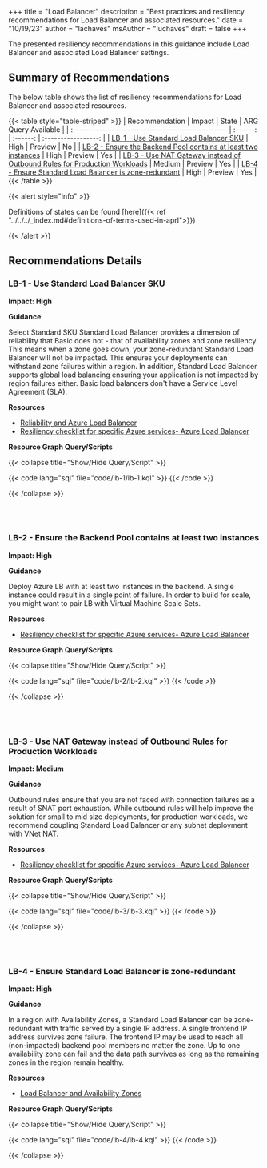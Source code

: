 +++
title = "Load Balancer"
description = "Best practices and resiliency recommendations for Load Balancer and associated resources."
date = "10/19/23"
author = "lachaves"
msAuthor = "luchaves"
draft = false
+++

The presented resiliency recommendations in this guidance include Load Balancer and associated Load Balancer settings.

## Summary of Recommendations

The below table shows the list of resiliency recommendations for Load Balancer and associated resources.

{{< table style="table-striped" >}}
| Recommendation                                    |  Impact  |  State   | ARG Query Available |
| :------------------------------------------------ | :------: | :------: | :-----------------: |
| [LB-1 - Use Standard Load Balancer SKU](#lb-1---use-standard-load-balancer-sku) | High | Preview  |  No         |
| [LB-2 - Ensure the Backend Pool contains at least two instances](#lb-2---ensure-the-backend-pool-contains-at-least-two-instances) | High | Preview |   Yes          |
| [LB-3 - Use NAT Gateway instead of Outbound Rules for Production Workloads](#lb-3---use-nat-gateway-instead-of-outbound-rules-for-production-workloads) | Medium | Preview |    Yes          |
| [LB-4 - Ensure Standard Load Balancer is zone-redundant](#lb-4---ensure-standard-load-balancer-is-zone-redundant) | High | Preview | Yes |
{{< /table >}}

{{< alert style="info" >}}

Definitions of states can be found [here]({{< ref "../../../_index.md#definitions-of-terms-used-in-aprl">}})

{{< /alert >}}

## Recommendations Details

### LB-1 - Use Standard Load Balancer SKU

**Impact: High**

**Guidance**

Select Standard SKU Standard Load Balancer provides a dimension of reliability that Basic does not - that of availability zones and zone resiliency. This means when a zone goes down, your zone-redundant Standard Load Balancer will not be impacted. This ensures your deployments can withstand zone failures within a region. In addition, Standard Load Balancer supports global load balancing ensuring your application is not impacted by region failures either. Basic load balancers don't have a Service Level Agreement (SLA).

**Resources**

- [Reliability and Azure Load Balancer](https://learn.microsoft.com/azure/architecture/framework/services/networking/azure-load-balancer/reliability)
- [Resiliency checklist for specific Azure services- Azure Load Balancer](https://learn.microsoft.com/azure/architecture/checklist/resiliency-per-service#azure-load-balancer)

**Resource Graph Query/Scripts**

{{< collapse title="Show/Hide Query/Script" >}}

{{< code lang="sql" file="code/lb-1/lb-1.kql" >}} {{< /code >}}

{{< /collapse >}}

<br><br>

### LB-2 - Ensure the Backend Pool contains at least two instances

**Impact: High**

**Guidance**

 Deploy Azure LB with at least two instances in the backend. A single instance could result in a single point of failure. In order to build for scale, you might want to pair LB with Virtual Machine Scale Sets.

**Resources**

- [Resiliency checklist for specific Azure services- Azure Load Balancer](https://learn.microsoft.com/azure/architecture/checklist/resiliency-per-service#azure-load-balancer)

**Resource Graph Query/Scripts**

{{< collapse title="Show/Hide Query/Script" >}}

{{< code lang="sql" file="code/lb-2/lb-2.kql" >}} {{< /code >}}

{{< /collapse >}}

<br><br>

### LB-3 - Use NAT Gateway instead of Outbound Rules for Production Workloads

**Impact: Medium**

**Guidance**

Outbound rules ensure that you are not faced with connection failures as a result of SNAT port exhaustion. While outbound rules will help improve the solution for small to mid size deployments, for production workloads, we recommend coupling Standard Load Balancer or any subnet deployment with VNet NAT.

**Resources**

- [Resiliency checklist for specific Azure services- Azure Load Balancer](https://learn.microsoft.com/azure/architecture/checklist/resiliency-per-service#azure-load-balancer)

**Resource Graph Query/Scripts**

{{< collapse title="Show/Hide Query/Script" >}}

{{< code lang="sql" file="code/lb-3/lb-3.kql" >}} {{< /code >}}

{{< /collapse >}}

<br><br>

### LB-4 - Ensure Standard Load Balancer is zone-redundant

**Impact: High**

**Guidance**

 In a region with Availability Zones, a Standard Load Balancer can be zone-redundant with traffic served by a single IP address. A single frontend IP address survives zone failure. The frontend IP may be used to reach all (non-impacted) backend pool members no matter the zone. Up to one availability zone can fail and the data path survives as long as the remaining zones in the region remain healthy.

**Resources**

- [Load Balancer and Availability Zones](https://learn.microsoft.com/en-us/azure/load-balancer/load-balancer-standard-availability-zones#zone-redundant)

**Resource Graph Query/Scripts**

{{< collapse title="Show/Hide Query/Script" >}}

{{< code lang="sql" file="code/lb-4/lb-4.kql" >}} {{< /code >}}

{{< /collapse >}}

<br><br>
